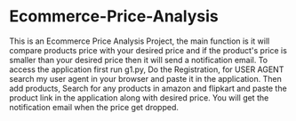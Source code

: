 # Ecommerce-Price-Analysis
This is an Ecommerce Price Analysis Project, the main function is it will compare products price with your desired price
and if the product's price is smaller than your desired price then it will send a notification email.
To access the application first run g1.py,
Do the Registration,
for USER AGENT search my user agent in your browser and paste it in the application.
Then add products,
Search for any products in amazon and flipkart and paste the product link in the application along with desired price.
You will get the notification email when the price get dropped.
